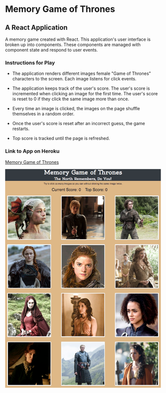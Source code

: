# Memory Game of Thrones

## A React Application

A memory game created with React. This application's user interface is broken up into components. These components are managed with component state and respond to user events.

### Instructions for Play

* The application renders different images female "Game of Thrones" characters to the screen. Each image listens for click events.

* The application keeps track of the user's score. The user's score is incremented when clicking an image for the first time. The user's score is reset to 0 if they click the same image more than once.

* Every time an image is clicked, the images on the page shuffle themselves in a random order.

* Once the user's score is reset after an incorrect guess, the game restarts.

* Top score is tracked until the page is refreshed.

### Link to App on Heroku

[Memory Game of Thrones](https://memory-game-got.herokuapp.com/)

![alt text](readme-assets/got-screenshot-01.png "Memory Game of Thrones screenshot")